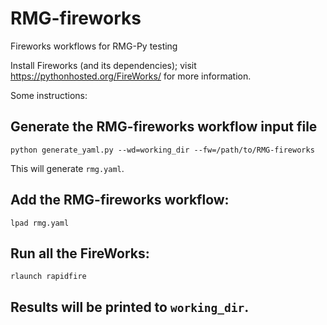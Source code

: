 # RMG-fireworks
Fireworks workflows for RMG-Py testing

Install Fireworks (and its dependencies); visit https://pythonhosted.org/FireWorks/ for
more information.

Some instructions:

## Generate the RMG-fireworks workflow input file
`python generate_yaml.py --wd=working_dir --fw=/path/to/RMG-fireworks`

This will generate `rmg.yaml`.

## Add the RMG-fireworks workflow:
`lpad rmg.yaml`

## Run all the FireWorks:
`rlaunch rapidfire`

## Results will be printed to `working_dir`.




